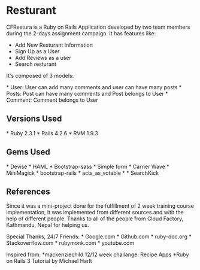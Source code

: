 # Resturant
<p> CFRestura is a Ruby on Rails Application developed by two team members during the 2-days assignment campaign. It has features like:</p>
  <ul>
    <li>Add New Resturant Information </li>
    <li>Sign Up as a User</li>
    <li>Add Reviews as a user </li>
    <li>Search resturant</li>
  </ul>
  
<p>It's composed of 3 models:</p>
* User: User can add many comments and user can have many posts
* Posts: Post can have many comments and Post belongs to User
* Comment: Comment belongs to User

<h2>Versions Used</h2>
  * Ruby 2.3.1
  * Rails 4.2.6
  * RVM 1.9.3
  
<h2>Gems Used </h2>
* Devise
* HAML
* Bootstrap-sass
* Simple form
* Carrier Wave
* MiniMagick
* bootstrap-rails
* acts_as_votable
* * SearchKick
<h2>References</h2>
  <p> Since it was a mini-project done for the fulfillment of 2 week training course implementation, it was implemented from different sources and with the help of different people. Thanks to all of the people from Cloud Factory, Kathmandu, Nepal for helping us. </p>

  Special Thanks, 24/7 Friends:
    * Google.com
    * Github.com
    * ruby-doc.org
    * Stackoverflow.com
    * rubymonk.com
    * youtube.com
    
Inspired from:
  *mackenziechild 12/12 week challange: Recipe Apps
  *Ruby on Rails 3 Tutorial by Michael Harlt
  

